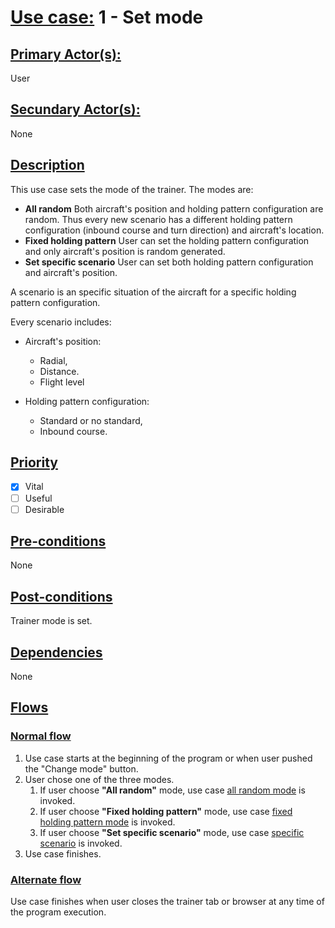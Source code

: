 # [Use case:](#use-case) 1 - Set mode

## [Primary Actor(s):](#primary-actors)
User

## [Secundary Actor(s):](#secundary-actors)
None

## [Description](#description)
This use case sets the mode of the trainer. The modes are:

+ **All random** Both aircraft's position and holding pattern configuration are random. Thus every new scenario has a different holding pattern configuration (inbound course and turn direction) and aircraft's location. 
+ **Fixed holding pattern** User can set the holding pattern configuration and only aircraft's position is random generated.
+ **Set specific scenario** User can set both holding pattern configuration and aircraft's position.

A scenario is an specific situation of the aircraft for a specific holding pattern configuration.

Every scenario includes:
- Aircraft's position:
	+ Radial,
	+ Distance.
	+ Flight level

- Holding pattern configuration:
	+ Standard or no standard,
	+ Inbound course.


## [Priority](#priority)
- [x] Vital
- [ ] Useful 
- [ ] Desirable

## [Pre-conditions](#pre-conditions)
None

## [Post-conditions](#post-conditions)
Trainer mode is set.

## [Dependencies](#dependencies)
None

## [Flows](#flows)
### [Normal flow](#normal-flow)
1. Use case starts at the beginning of the program or when user pushed the "Change mode" button.
2. User chose one of the three modes.
	1. If user choose **"All random"** mode, use case [all random mode](all-random-mode.md) is invoked.
	2. If user choose **"Fixed holding pattern"** mode, use case [fixed holding pattern mode](fixed-holding-pattern-configuration-mode.md) is invoked.
	3. If user choose **"Set specific scenario"** mode, use case [specific scenario](specific-scenario-mode.md) is invoked.
3. Use case finishes.

### [Alternate flow](#alternate-flow)
Use case finishes when user closes the trainer tab or browser at any time of the program execution.

